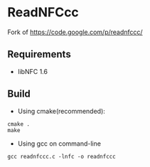 ReadNFCcc
=========
Fork of https://code.google.com/p/readnfccc/

Requirements
------------

 - libNFC 1.6

Build
-----

 - Using cmake(recommended):
```
cmake .
make
```
 - Using gcc on command-line
```
gcc readnfccc.c -lnfc -o readnfccc
```


